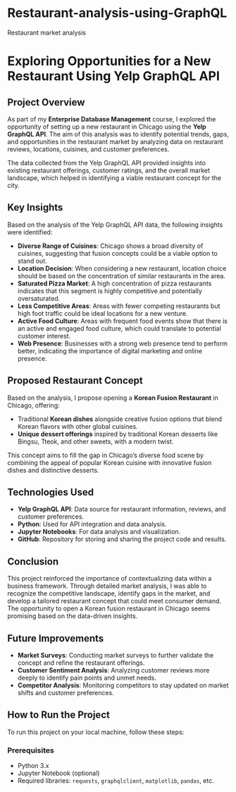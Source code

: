 # Restaurant-analysis-using-GraphQL
Restaurant market analysis

# Exploring Opportunities for a New Restaurant Using Yelp GraphQL API

## Project Overview

As part of my **Enterprise Database Management** course, I explored the opportunity of setting up a new restaurant in Chicago using the **Yelp GraphQL API**. The aim of this analysis was to identify potential trends, gaps, and opportunities in the restaurant market by analyzing data on restaurant reviews, locations, cuisines, and customer preferences.

The data collected from the Yelp GraphQL API provided insights into existing restaurant offerings, customer ratings, and the overall market landscape, which helped in identifying a viable restaurant concept for the city.

## Key Insights

Based on the analysis of the Yelp GraphQL API data, the following insights were identified:

- **Diverse Range of Cuisines**: Chicago shows a broad diversity of cuisines, suggesting that fusion concepts could be a viable option to stand out.
- **Location Decision**: When considering a new restaurant, location choice should be based on the concentration of similar restaurants in the area.
- **Saturated Pizza Market**: A high concentration of pizza restaurants indicates that this segment is highly competitive and potentially oversaturated.
- **Less Competitive Areas**: Areas with fewer competing restaurants but high foot traffic could be ideal locations for a new venture.
- **Active Food Culture**: Areas with frequent food events show that there is an active and engaged food culture, which could translate to potential customer interest.
- **Web Presence**: Businesses with a strong web presence tend to perform better, indicating the importance of digital marketing and online presence.

## Proposed Restaurant Concept

Based on the analysis, I propose opening a **Korean Fusion Restaurant** in Chicago, offering:

- Traditional **Korean dishes** alongside creative fusion options that blend Korean flavors with other global cuisines.
- **Unique dessert offerings** inspired by traditional Korean desserts like Bingsu, Tteok, and other sweets, with a modern twist.
  
This concept aims to fill the gap in Chicago’s diverse food scene by combining the appeal of popular Korean cuisine with innovative fusion dishes and distinctive desserts.

## Technologies Used

- **Yelp GraphQL API**: Data source for restaurant information, reviews, and customer preferences.
- **Python**: Used for API integration and data analysis.
- **Jupyter Notebooks**: For data analysis and visualization.
- **GitHub**: Repository for storing and sharing the project code and results.

## Conclusion

This project reinforced the importance of contextualizing data within a business framework. Through detailed market analysis, I was able to recognize the competitive landscape, identify gaps in the market, and develop a tailored restaurant concept that could meet consumer demand. The opportunity to open a Korean fusion restaurant in Chicago seems promising based on the data-driven insights.

## Future Improvements

- **Market Surveys**: Conducting market surveys to further validate the concept and refine the restaurant offerings.
- **Customer Sentiment Analysis**: Analyzing customer reviews more deeply to identify pain points and unmet needs.
- **Competitor Analysis**: Monitoring competitors to stay updated on market shifts and customer preferences.

## How to Run the Project

To run this project on your local machine, follow these steps:

### Prerequisites

- Python 3.x
- Jupyter Notebook (optional)
- Required libraries: `requests`, `graphqlclient`, `matplotlib`, `pandas`, etc.





